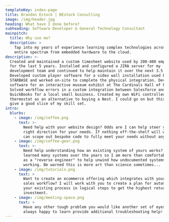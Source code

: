 ```yaml
---
templateKey: index-page
title: Brandon Estock | BEstock Consulting
image: /img/header.jpg
heading: What have I done before?
subheading: Software Developer & General Technology Consultant
mainpitch:
  title: Why use me?
  description: >
    Tap into my years of experience learning complex technologies across the
    entire spectrum from embedded hardware to the cloud.
description: >-
  Created and maintained a custom timesheet website used by 200-400 employees
  for the last 5 years. Installed and configured a JIRA server for my
  development team and continued to help maintain it over the next 3.5 years.
  Developed custom player software for a video wall installation used by DoD
  STARBASE and worked on-site to complete the physical integration. Developed
  software for an interactive museum exhibit at The Cardinals Hall of Fame.
  Solved workflow errors in a custom integration between Salesforce and
  QuickBooks for a local small business. Created my own WiFi controlled
  thermostat as an alternative to buying a Nest. I could go on but this should
  give a good slice of my skill set.
intro:
  blurbs:
    - image: /img/coffee.png
      text: >-
        Need help with your website design? Odds are I can help steer you in the
        right direction for your needs. If nothing off-the-shelf will work, we
        can scope out bespoke code to fully meet your needs without any issues.
    - image: /img/coffee-gear.png
      text: >-
        Need help understanding how an existing system of yours works? I have
        learned many systems over the years so I am more than comfortable acting
        as a "reverse engineer" to help unwind how undocumented systems are
        working. Be warned this is more art than science sometimes...
    - image: /img/tutorials.png
      text: >
        Want to create an ecommerce offering which integrates with your existing
        sales workflow? I will work with you to create a plan for automating
        your existing process in logical steps to get the highest return on
        investment.
    - image: /img/meeting-space.png
      text: >
        Have any other tough problem you would like another set of eyes on? I am
        always happy to learn provide additional troubleshooting help!
---
```


